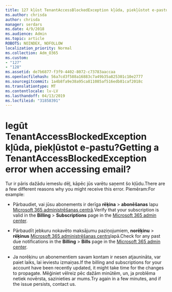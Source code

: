 ```yaml
---
title: 127 kļūst TenantAccessBlockedException kļūda, piekļūstot e-pastu?
ms.author: chrisda
author: chrisda
manager: serdars
ms.date: 4/9/2018
ms.audience: Admin
ms.topic: article
ROBOTS: NOINDEX, NOFOLLOW
localization_priority: Normal
ms.collection: Adm_O365
ms.custom:
- "127"
- "128"
ms.assetid: de7b6877-f3f9-4402-8072-c73783aaccaa
ms.openlocfilehash: 56a7cd3f588a16883c7a49b35a825301c10e2777
ms.sourcegitcommit: 1a4b8fa9e38a95ca811085af516edb81caf2018c
ms.translationtype: MT
ms.contentlocale: lv-LV
ms.lasthandoff: 04/13/2019
ms.locfileid: "31858391"
---
```

# <a name="getting-a-tenantaccessblockedexception-error-when-accessing-email"></a><span data-ttu-id="846e8-102">Iegūt TenantAccessBlockedException kļūda, piekļūstot e-pastu?</span><span class="sxs-lookup"><span data-stu-id="846e8-102">Getting a TenantAccessBlockedException error when accessing email?</span></span>

<span data-ttu-id="846e8-103">Tur ir pāris dažādu iemeslu dēļ, kāpēc jūs varētu saņemt šo kļūdu.</span><span class="sxs-lookup"><span data-stu-id="846e8-103">There are a few different reasons why you might receive this error.</span></span> <span data-ttu-id="846e8-104">Piemēram:</span><span class="sxs-lookup"><span data-stu-id="846e8-104">For example:</span></span>

- <span data-ttu-id="846e8-105">Pārbaudiet, vai jūsu abonements ir derīga **rēķina** \> **abonēšanas** lapu [Microsoft 365 administrēšanas centrā](https://portal.office.com/adminportal/home#/subscriptions).</span><span class="sxs-lookup"><span data-stu-id="846e8-105">Verify that your subscription is valid in the **Billing** \> **Subscriptions** page in the [Microsoft 365 admin center](https://portal.office.com/adminportal/home#/subscriptions).</span></span>

- <span data-ttu-id="846e8-106">Pārbaudīt jebkuru nokavēto maksājumu paziņojumiem, **norēķinu** \> **rēķinus** [Microsoft 365 administrēšanas centrs](https://portal.office.com/adminportal/home#/billoverview)lapā.</span><span class="sxs-lookup"><span data-stu-id="846e8-106">Check for any past due notifications in the **Billing** \> **Bills** page in the [Microsoft 365 admin center](https://portal.office.com/adminportal/home#/billoverview).</span></span>

- <span data-ttu-id="846e8-107">Ja norēķinu un abonementiem savam kontam ir nesen atjaunināta, var paiet laiks, lai ieviestu izmaiņas.</span><span class="sxs-lookup"><span data-stu-id="846e8-107">If the billing and subscriptions for your account have been recently updated, it might take time for the changes to propagate.</span></span> <span data-ttu-id="846e8-108">Mēģiniet vēlreiz pēc dažām minūtēm, un, ja problēma netiek novērsta, sazinieties ar mums.</span><span class="sxs-lookup"><span data-stu-id="846e8-108">Try again in a few minutes, and if the issue persists, contact us.</span></span>
